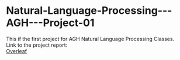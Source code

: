 # Natural-Language-Processing---AGH---Project-01
This if the first project for AGH Natural Language Processing Classes.  
Link to the project report:  
[Overleaf](https://www.overleaf.com/read/qgmgxqmytfrb#82f793)
